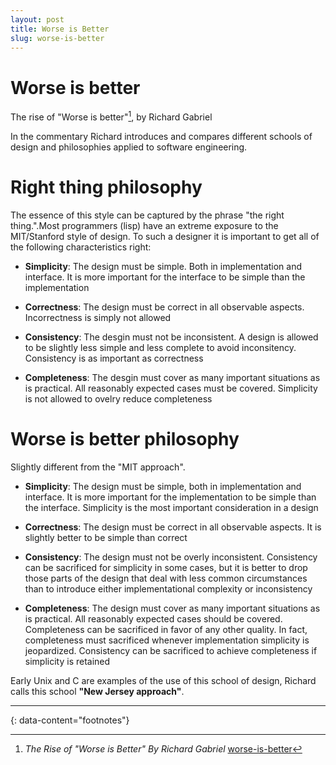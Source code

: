 ```yaml
---
layout: post
title: Worse is Better
slug: worse-is-better
---
```


# Worse is better

The rise of "Worse is better"[^1], by Richard Gabriel

In the commentary Richard introduces and compares different schools of design and philosophies applied to software engineering.

# Right thing philosophy

The essence of this style can be captured by the phrase "the right thing.".Most programmers (lisp) have an extreme exposure to the MIT/Stanford style of design. To such a designer it is important to get all of the following characteristics right:

- **Simplicity**: The design must be simple. Both in implementation and interface. It is more important for the interface to be simple than the implementation

- **Correctness**: The design must be correct in all observable aspects. Incorrectness is simply not allowed

- **Consistency**: The desgin must not be inconsistent. A design is allowed to be slightly less simple and less complete to avoid inconsitency. Consistency is as important as correctness

- **Completeness**: The desgin must cover as many important situations as is practical. All reasonably expected cases must be covered. Simplicity is not allowed to ovelry reduce completeness

# Worse is better philosophy

Slightly different from the "MIT approach".

- **Simplicity**: The design must be simple, both in implementation and interface. It is more important for the implementation to be simple than the interface. Simplicity is the most important consideration in a design

- **Correctness**: The design must be correct in all observable aspects. It is slightly better to be simple than correct 

- **Consistency**: The design must not be overly inconsistent. Consistency can be sacrificed for simplicity in some cases, but it is better to drop those parts of the design that deal with less common circumstances than to introduce either implementational complexity or inconsistency 

- **Completeness**: The design must cover as many important situations as is practical. All reasonably expected cases should be covered. Completeness can be sacrificed in favor of any other quality. In fact, completeness must sacrificed whenever implementation simplicity is jeopardized. Consistency can be sacrificed to achieve completeness if simplicity is retained

Early Unix and C are examples of the use of this school of design, Richard calls this school **"New Jersey approach"**.

---
{: data-content="footnotes"}

[^1]: *The Rise of "Worse is Better" By Richard Gabriel* [worse-is-better](https://www.jwz.org/doc/worse-is-better.html) 